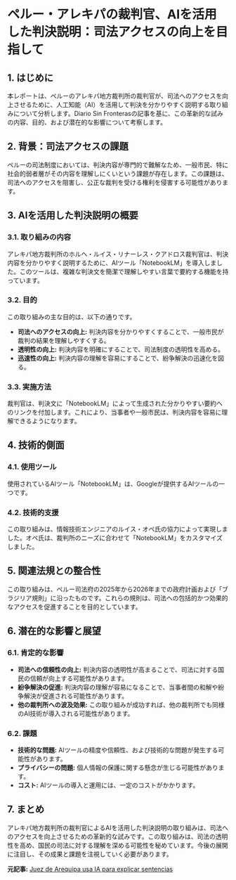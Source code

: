# ペルー・アレキパの裁判官、AIを活用した判決説明：司法アクセスの向上を目指して

## 1. はじめに

本レポートは、ペルーのアレキパ地方裁判所の裁判官が、司法へのアクセスを向上させるために、人工知能（AI）を活用して判決を分かりやすく説明する取り組みについて分析します。Diario Sin Fronterasの記事を基に、この革新的な試みの内容、目的、および潜在的な影響について考察します。

## 2. 背景：司法アクセスの課題

ペルーの司法制度においては、判決内容が専門的で難解なため、一般市民、特に社会的弱者層がその内容を理解しにくいという課題が存在します。この課題は、司法へのアクセスを阻害し、公正な裁判を受ける権利を侵害する可能性があります。

## 3. AIを活用した判決説明の概要

### 3.1. 取り組みの内容

アレキパ地方裁判所のホルヘ・ルイス・リナーレス・クアドロス裁判官は、判決内容を分かりやすく説明するために、AIツール「NotebookLM」を導入しました。このツールは、複雑な判決文を簡潔で理解しやすい言葉で要約する機能を持っています。

### 3.2. 目的

この取り組みの主な目的は、以下の通りです。

* **司法へのアクセスの向上:** 判決内容を分かりやすくすることで、一般市民が裁判の結果を理解しやすくする。
* **透明性の向上:** 判決内容を明確にすることで、司法制度の透明性を高める。
* **迅速性の向上:** 判決内容の理解を容易にすることで、紛争解決の迅速化を図る。

### 3.3. 実施方法

裁判官は、判決文に「NotebookLM」によって生成された分かりやすい要約へのリンクを付加します。これにより、当事者や一般市民は、判決内容を容易に理解できるようになります。

## 4. 技術的側面

### 4.1. 使用ツール

使用されているAIツール「NotebookLM」は、Googleが提供するAIツールの一つです。

### 4.2. 技術的支援

この取り組みは、情報技術エンジニアのルイス・オペ氏の協力によって実現しました。オペ氏は、裁判所のニーズに合わせて「NotebookLM」をカスタマイズしました。

## 5. 関連法規との整合性

この取り組みは、ペルー司法府の2025年から2026年までの政府計画および「ブラジリア規則」に沿ったものです。これらの規則は、司法への包括的かつ効果的なアクセスを促進することを目的としています。

## 6. 潜在的な影響と展望

### 6.1. 肯定的な影響

* **司法への信頼性の向上:** 判決内容の透明性が高まることで、司法に対する国民の信頼が向上する可能性があります。
* **紛争解決の促進:** 判決内容の理解が容易になることで、当事者間の和解や紛争解決が促進される可能性があります。
* **他の裁判所への波及効果:** この取り組みが成功すれば、他の裁判所でも同様のAI技術が導入される可能性があります。

### 6.2. 課題

* **技術的な問題:** AIツールの精度や信頼性、および技術的な問題が発生する可能性があります。
* **プライバシーの問題:** 個人情報の保護に関する懸念が生じる可能性があります。
* **コスト:** AIツールの導入と運用には、一定のコストがかかります。

## 7. まとめ

アレキパ地方裁判所の裁判官によるAIを活用した判決説明の取り組みは、司法へのアクセスを向上させるための革新的な試みです。この取り組みは、司法の透明性を高め、国民の司法に対する理解を深める可能性を秘めています。今後の展開に注目し、その成果と課題を注視していく必要があります。



**元記事:** [Juez de Arequipa usa IA para explicar sentencias](https://diariosinfronteras.com.pe/2025/04/14/juez-arequipa-ia-sentencias-vulnerables-notebooklm/)